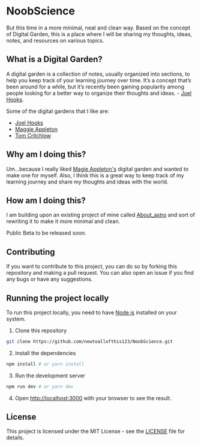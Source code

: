 # NoobScience 

But this time in a more minimal, neat and clean way.
Based on the concept of Digital Garden, this is a place where I will be sharing my thoughts, ideas, notes, and resources on various topics.

## What is a Digital Garden?

A digital garden is a collection of notes, usually organized into sections, to help you keep track of your learning journey over time. It’s a concept that’s been around for a while, but it’s recently been gaining popularity among people looking for a better way to organize their thoughts and ideas. - [Joel Hooks](https://joelhooks.com/digital-garden).

Some of the digital gardens that I like are:

- [Joel Hooks](https://joelhooks.com/digital-garden)
- [Maggie Appleton](https://maggieappleton.com/garden)
- [Tom Critchlow](https://tomcritchlow.com/wiki/)


## Why am I doing this?

Um...because I really liked [Magie Appleton's](https://maggieappleton.com/garden) digital garden and wanted to make one for myself. Also, I think this is a great way to keep track of my learning journey and share my thoughts and ideas with the world.

## How am I doing this?

I am building upon an existing project of mine called [About_astro](https://github.com/newtoallofthis123/About_astro) and sort of rewriting it to make it more minimal and clean.

Public Beta to be released soon.

## Contributing

If you want to contribute to this project, you can do so by forking this repository and making a pull request. You can also open an issue if you find any bugs or have any suggestions.

## Running the project locally

To run this project locally, you need to have [Node.js](https://nodejs.org/en/) installed on your system.

1. Clone this repository

```bash
git clone https://github.com/newtoallofthis123/NoobScience.git
```

2. Install the dependencies

```bash
npm install # or yarn install
```
3. Run the development server

```bash
npm run dev # or yarn dev
```

4. Open [http://localhost:3000](http://localhost:3000) with your browser to see the result.

## License

This project is licensed under the MIT License - see the [LICENSE](LICENSE) file for details.